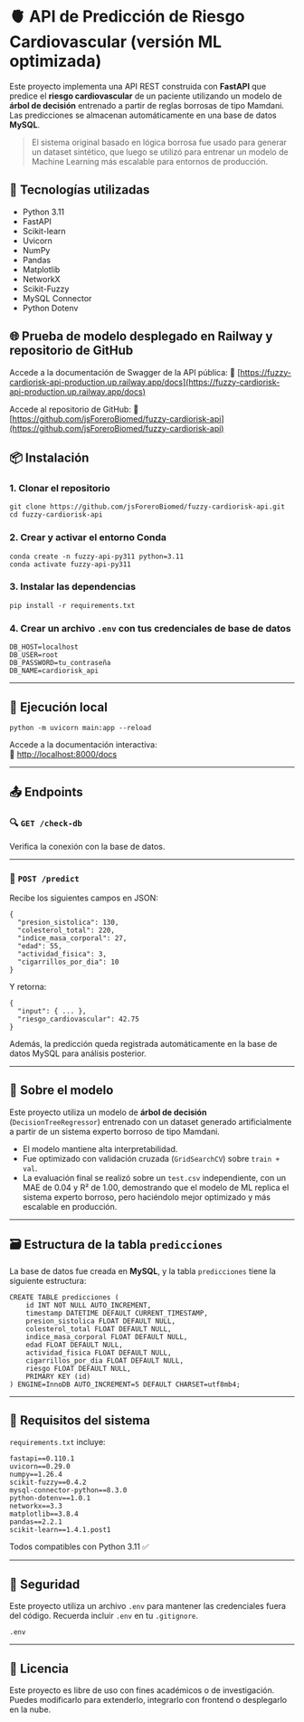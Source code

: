 # 🫀 API de Predicción de Riesgo Cardiovascular (versión ML optimizada)

Este proyecto implementa una API REST construida con **FastAPI** que predice el **riesgo cardiovascular** de un paciente utilizando un modelo de **árbol de decisión** entrenado a partir de reglas borrosas de tipo Mamdani.  
Las predicciones se almacenan automáticamente en una base de datos **MySQL**.

> El sistema original basado en lógica borrosa fue usado para generar un dataset sintético, que luego se utilizó para entrenar un modelo de Machine Learning más escalable para entornos de producción.


## 🚀 Tecnologías utilizadas

- Python 3.11  
- FastAPI  
- Scikit-learn  
- Uvicorn  
- NumPy  
- Pandas  
- Matplotlib  
- NetworkX  
- Scikit-Fuzzy  
- MySQL Connector  
- Python Dotenv

## 🌐 Prueba de modelo desplegado en Railway y repositorio de GitHub
Accede a la documentación de Swagger de la API pública:
🔗 [https://fuzzy-cardiorisk-api-production.up.railway.app/docs](https://fuzzy-cardiorisk-api-production.up.railway.app/docs)

Accede al repositorio de GitHub:
🔗 [https://github.com/jsForeroBiomed/fuzzy-cardiorisk-api](https://github.com/jsForeroBiomed/fuzzy-cardiorisk-api)

## 📦 Instalación

### 1. Clonar el repositorio

```
git clone https://github.com/jsForeroBiomed/fuzzy-cardiorisk-api.git
cd fuzzy-cardiorisk-api
```

### 2. Crear y activar el entorno Conda

```
conda create -n fuzzy-api-py311 python=3.11
conda activate fuzzy-api-py311
```

### 3. Instalar las dependencias

```
pip install -r requirements.txt
```

### 4. Crear un archivo `.env` con tus credenciales de base de datos

```
DB_HOST=localhost
DB_USER=root
DB_PASSWORD=tu_contraseña
DB_NAME=cardiorisk_api
```

---

## 🧪 Ejecución local

```
python -m uvicorn main:app --reload
```

Accede a la documentación interactiva:  
🔗 [http://localhost:8000/docs](http://localhost:8000/docs)

---

## 📤 Endpoints

### 🔍 `GET /check-db`

Verifica la conexión con la base de datos.

---

### 🔮 `POST /predict`

Recibe los siguientes campos en JSON:

```
{
  "presion_sistolica": 130,
  "colesterol_total": 220,
  "indice_masa_corporal": 27,
  "edad": 55,
  "actividad_fisica": 3,
  "cigarrillos_por_dia": 10
}
```

Y retorna:

```
{
  "input": { ... },
  "riesgo_cardiovascular": 42.75
}
```

Además, la predicción queda registrada automáticamente en la base de datos MySQL para análisis posterior.

---

## 🧠 Sobre el modelo

Este proyecto utiliza un modelo de **árbol de decisión** (`DecisionTreeRegressor`) entrenado con un dataset generado artificialmente a partir de un sistema experto borroso de tipo Mamdani.

- El modelo mantiene alta interpretabilidad.  
- Fue optimizado con validación cruzada (`GridSearchCV`) sobre `train + val`.  
- La evaluación final se realizó sobre un `test.csv` independiente, con un MAE de 0.04 y R² de 1.00, demostrando que el modelo de ML replica el sistema experto borroso, pero haciéndolo mejor optimizado y más escalable en producción. 

---

## 🗃️ Estructura de la tabla `predicciones`

La base de datos fue creada en **MySQL**, y la tabla `predicciones` tiene la siguiente estructura:

```
CREATE TABLE predicciones (
    id INT NOT NULL AUTO_INCREMENT,
    timestamp DATETIME DEFAULT CURRENT_TIMESTAMP,
    presion_sistolica FLOAT DEFAULT NULL,
    colesterol_total FLOAT DEFAULT NULL,
    indice_masa_corporal FLOAT DEFAULT NULL,
    edad FLOAT DEFAULT NULL,
    actividad_fisica FLOAT DEFAULT NULL,
    cigarrillos_por_dia FLOAT DEFAULT NULL,
    riesgo FLOAT DEFAULT NULL,
    PRIMARY KEY (id)
) ENGINE=InnoDB AUTO_INCREMENT=5 DEFAULT CHARSET=utf8mb4;
```

---

## 📂 Requisitos del sistema

`requirements.txt` incluye:

```
fastapi==0.110.1
uvicorn==0.29.0
numpy==1.26.4
scikit-fuzzy==0.4.2
mysql-connector-python==8.3.0
python-dotenv==1.0.1
networkx==3.3
matplotlib==3.8.4
pandas==2.2.1
scikit-learn==1.4.1.post1
```

Todos compatibles con Python 3.11 ✅

---

## 🔐 Seguridad

Este proyecto utiliza un archivo `.env` para mantener las credenciales fuera del código. Recuerda incluir `.env` en tu `.gitignore`.

```
.env
```

---

## 📄 Licencia

Este proyecto es libre de uso con fines académicos o de investigación.  
Puedes modificarlo para extenderlo, integrarlo con frontend o desplegarlo en la nube.
```

